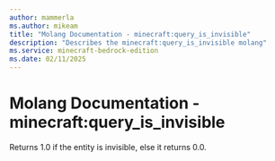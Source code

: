 ```yaml
---
author: mammerla
ms.author: mikeam
title: "Molang Documentation - minecraft:query_is_invisible"
description: "Describes the minecraft:query_is_invisible molang"
ms.service: minecraft-bedrock-edition
ms.date: 02/11/2025 
---
```


# Molang Documentation - minecraft:query_is_invisible

Returns 1.0 if the entity is invisible, else it returns 0.0.
